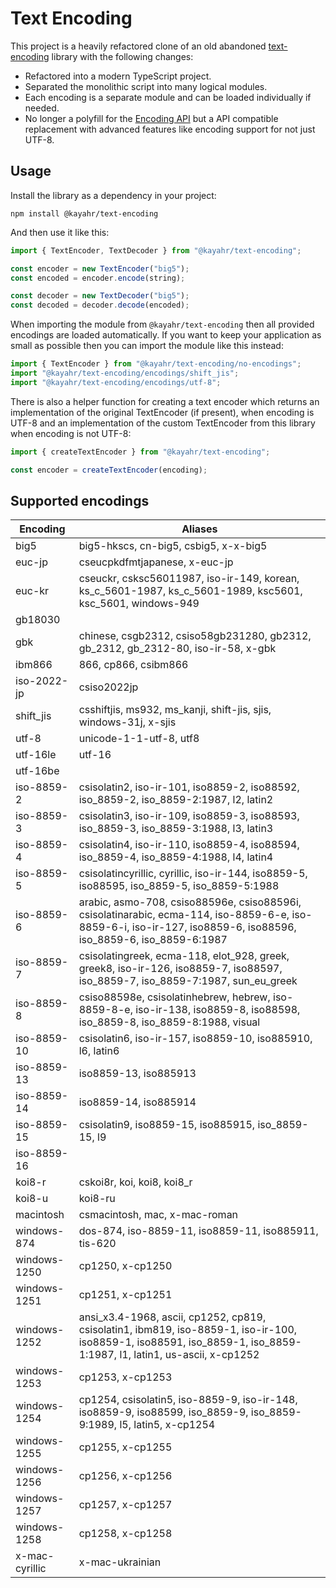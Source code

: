 Text Encoding
=============

This project is a heavily refactored clone of an old abandoned
[text-encoding](https://github.com/inexorabletash/text-encoding/) library with the following changes:

* Refactored into a modern TypeScript project.
* Separated the monolithic script into many logical modules.
* Each encoding is a separate module and can be loaded individually if needed.
* No longer a polyfill for the [Encoding API](https://developer.mozilla.org/en-US/docs/Web/API/Encoding_API) but a API compatible replacement with advanced features like encoding support for not just
UTF-8.

Usage
-----

Install the library as a dependency in your project:

```
npm install @kayahr/text-encoding
```

And then use it like this:

```typescript
import { TextEncoder, TextDecoder } from "@kayahr/text-encoding";

const encoder = new TextEncoder("big5");
const encoded = encoder.encode(string);

const decoder = new TextDecoder("big5");
const decoded = decoder.decode(encoded);
```

When importing the module from `@kayahr/text-encoding` then all provided encodings are loaded automatically. If you want to keep your application as small as possible then you can import the module like this instead:

```typescript
import { TextEncoder } from "@kayahr/text-encoding/no-encodings";
import "@kayahr/text-encoding/encodings/shift_jis";
import "@kayahr/text-encoding/encodings/utf-8";
```

There is also a helper function for creating a text encoder which returns an implementation of the original TextEncoder (if present), when encoding is UTF-8 and an implementation of the custom TextEncoder from this library when encoding is not UTF-8:

```typescript
import { createTextEncoder } from "@kayahr/text-encoding";

const encoder = createTextEncoder(encoding);
```

Supported encodings
-------------------

| Encoding       | Aliases
|----------------|-----------------------------------------------------------------------------------------------------
| big5           | big5-hkscs, cn-big5, csbig5, x-x-big5
| euc-jp         | cseucpkdfmtjapanese, x-euc-jp
| euc-kr         | cseuckr, csksc56011987, iso-ir-149, korean, ks_c_5601-1987, ks_c_5601-1989, ksc5601, ksc_5601, windows-949
| gb18030        |
| gbk            | chinese, csgb2312, csiso58gb231280, gb2312, gb_2312, gb_2312-80, iso-ir-58, x-gbk
| ibm866         | 866, cp866, csibm866
| iso-2022-jp    | csiso2022jp
| shift_jis      | csshiftjis, ms932, ms_kanji, shift-jis, sjis, windows-31j, x-sjis
| utf-8          | unicode-1-1-utf-8, utf8
| utf-16le       | utf-16
| utf-16be       |
| iso-8859-2     | csisolatin2, iso-ir-101, iso8859-2, iso88592, iso_8859-2, iso_8859-2:1987, l2, latin2
| iso-8859-3     | csisolatin3, iso-ir-109, iso8859-3, iso88593, iso_8859-3, iso_8859-3:1988, l3, latin3
| iso-8859-4     | csisolatin4, iso-ir-110, iso8859-4, iso88594, iso_8859-4, iso_8859-4:1988, l4, latin4
| iso-8859-5     | csisolatincyrillic, cyrillic, iso-ir-144, iso8859-5, iso88595, iso_8859-5, iso_8859-5:1988
| iso-8859-6     | arabic, asmo-708, csiso88596e, csiso88596i, csisolatinarabic, ecma-114, iso-8859-6-e, iso-8859-6-i, iso-ir-127, iso8859-6, iso88596, iso_8859-6, iso_8859-6:1987
| iso-8859-7     | csisolatingreek, ecma-118, elot_928, greek, greek8, iso-ir-126, iso8859-7, iso88597, iso_8859-7, iso_8859-7:1987, sun_eu_greek
| iso-8859-8     | csiso88598e, csisolatinhebrew, hebrew, iso-8859-8-e, iso-ir-138, iso8859-8, iso88598, iso_8859-8, iso_8859-8:1988, visual
| iso-8859-10    | csisolatin6, iso-ir-157, iso8859-10, iso885910, l6, latin6
| iso-8859-13    | iso8859-13, iso885913
| iso-8859-14    | iso8859-14, iso885914
| iso-8859-15    | csisolatin9, iso8859-15, iso885915, iso_8859-15, l9
| iso-8859-16    |
| koi8-r         | cskoi8r, koi, koi8, koi8_r
| koi8-u         | koi8-ru
| macintosh      | csmacintosh, mac, x-mac-roman
| windows-874    | dos-874, iso-8859-11, iso8859-11, iso885911, tis-620
| windows-1250   | cp1250, x-cp1250
| windows-1251   | cp1251, x-cp1251
| windows-1252   | ansi_x3.4-1968, ascii, cp1252, cp819, csisolatin1, ibm819, iso-8859-1, iso-ir-100, iso8859-1, iso88591, iso_8859-1, iso_8859-1:1987, l1, latin1, us-ascii, x-cp1252
| windows-1253   | cp1253, x-cp1253
| windows-1254   | cp1254, csisolatin5, iso-8859-9, iso-ir-148, iso8859-9, iso88599, iso_8859-9, iso_8859-9:1989, l5, latin5, x-cp1254
| windows-1255   | cp1255, x-cp1255
| windows-1256   | cp1256, x-cp1256
| windows-1257   | cp1257, x-cp1257
| windows-1258   | cp1258, x-cp1258
| x-mac-cyrillic | x-mac-ukrainian
